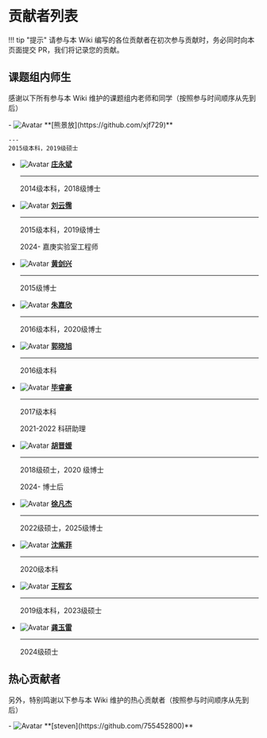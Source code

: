 # 贡献者列表

!!! tip "提示"
    请参与本 Wiki 编写的各位贡献者在初次参与贡献时，务必同时向本页面提交 PR，我们将记录您的贡献。

## 课题组内师生

感谢以下所有参与本 Wiki 维护的课题组内老师和同学（按照参与时间顺序从先到后）

<div class="grid cards" markdown >
- <img src="https://avatars.githubusercontent.com/u/34682766" alt="Avatar" class="avatar-image"> **[熊景放](https://github.com/xjf729)**
    
    ---
    2015级本科，2019级硕士

- <img src="https://avatars.githubusercontent.com/u/38876805" alt="Avatar" class="avatar-image"> **[庄永斌](https://github.com/robinzyb)**
    
    ---
    2014级本科，2018级博士

- <img src="https://avatars.githubusercontent.com/u/13016685" alt="Avatar" class="avatar-image"> **[刘云霈](https://github.com/Cloudac7)**
    
    ---
    2015级本科，2019级博士
    
    2024- 嘉庚实验室工程师

- <img src="https://avatars.githubusercontent.com/u/11503693" alt="Avatar" class="avatar-image"> **[黄剑兴](https://github.com/JianxingHuang)**
    
    ---
    2015级博士

- <img src="https://avatars.githubusercontent.com/u/53895049" alt="Avatar" class="avatar-image"> **[朱嘉欣](https://github.com/ChiahsinChu)**
    
    ---
    2016级本科，2020级博士

- <img src="https://avatars.githubusercontent.com/u/49148662" alt="Avatar" class="avatar-image"> **[郭晓旭](https://github.com/AsaHIXx)**
    
    ---
    2016级本科

- <img src="https://avatars.githubusercontent.com/u/74941435" alt="Avatar" class="avatar-image"> **[毕睿豪](https://github.com/ruihao99)**
    
    ---
    2017级本科
    
    2021-2022 科研助理

- <img src="https://avatars.githubusercontent.com/u/45714328" alt="Avatar" class="avatar-image"> **[胡晋媛](https://github.com/JinyuanH)**
    
    ---
    2018级硕士，2020 级博士
    
    2024- 博士后

- <img src="https://avatars.githubusercontent.com/u/40904687" alt="Avatar" class="avatar-image"> **[徐凡杰](https://github.com/Colin-Jay)**
    
    ---
    2022级硕士，2025级博士

- <img src="https://avatars.githubusercontent.com/u/129956044" alt="Avatar" class="avatar-image"> **[沈紫菲](https://github.com/zf-shen)**
    
    ---
    2020级本科

- <img src="https://avatars.githubusercontent.com/u/94306902" alt="Avatar" class="avatar-image"> **[王程玄](https://github.com/pignoi)**
    
    ---
    2019级本科，2023级硕士

- <img src="https://avatars.githubusercontent.com/u/191482500" alt="Avatar" class="avatar-image"> **[龚玉雷](https://github.com/SyncLionPaw)**
    
    ---
    2024级硕士
</div>

## 热心贡献者

另外，特别鸣谢以下参与本 Wiki 维护的热心贡献者（按照参与时间顺序从先到后）

<div class="grid cards" markdown>
- <img src="https://avatars.githubusercontent.com/u/18474386" alt="Avatar" class="avatar-image"> **[steven](https://github.com/755452800)**
</div>
